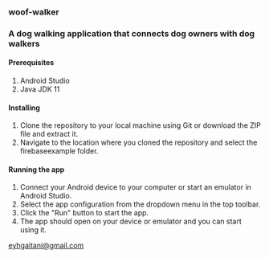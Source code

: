### **woof-walker**
### A dog walking application that connects dog owners with dog walkers

#### Prerequisites
1. Android Studio
2. Java JDK 11

#### Installing 
1. Clone the repository to your local machine using Git or download the ZIP file and extract it.
2. Navigate to the location where you cloned the repository and select the firebaseexample folder.

#### Running the app
1. Connect your Android device to your computer or start an emulator in Android Studio.
2. Select the app configuration from the dropdown menu in the top toolbar.
3. Click the "Run" button to start the app.
4. The app should open on your device or emulator and you can start using it.

<eyhgaitani@gmail.com>
